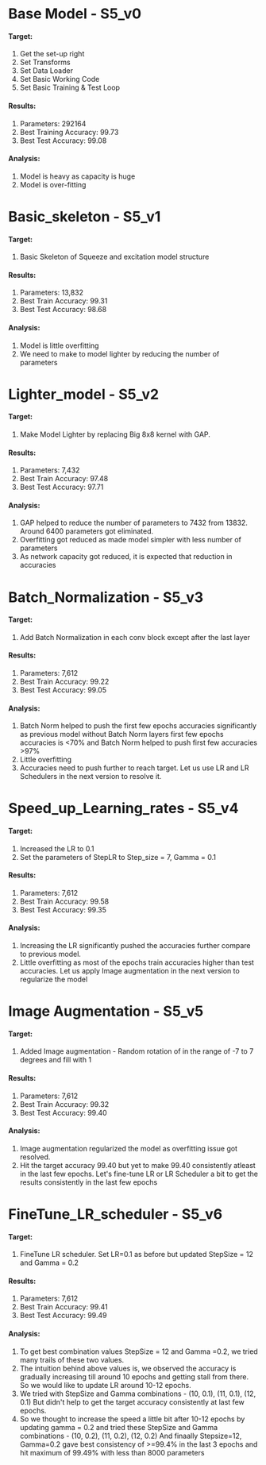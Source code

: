# Base Model - S5_v0

#### Target:

1. Get the set-up right
2. Set Transforms
3. Set Data Loader
4. Set Basic Working Code
5. Set Basic Training  & Test Loop

#### Results:

1. Parameters: 292164 
2. Best Training Accuracy: 99.73
3. Best Test Accuracy: 99.08

#### Analysis:

1. Model is heavy as capacity is huge
2. Model is over-fitting

# Basic_skeleton - S5_v1

#### Target:

1. Basic Skeleton of Squeeze and excitation model structure

#### Results:

1. Parameters: 13,832
2. Best Train Accuracy: 99.31
3. Best Test Accuracy: 98.68

#### Analysis:
1. Model is little overfitting
2. We need to make to model lighter by reducing the number of parameters


# Lighter_model - S5_v2

#### Target:

1. Make Model Lighter by replacing Big 8x8 kernel with GAP.

#### Results:

1. Parameters: 7,432
2. Best Train Accuracy: 97.48
3. Best Test Accuracy: 97.71

#### Analysis:
1. GAP helped to reduce the number of parameters to 7432 from 13832. Around 6400 parameters got eliminated.
2. Overfitting got reduced as made model simpler with less number of parameters
3. As network capacity got reduced, it is expected that reduction in accuracies

# Batch_Normalization - S5_v3


#### Target:

1. Add Batch Normalization in each conv block except after the last layer

#### Results:

1. Parameters: 7,612
2. Best Train Accuracy: 99.22
3. Best Test Accuracy: 99.05

#### Analysis:
1. Batch Norm helped to push the first few epochs accuracies significantly as previous model without Batch Norm layers first few epochs accuracies is <70% and Batch Norm helped to push first few accuracies >97%
2. Little overfitting
3. Accuracies need to push further to reach target. Let us use LR and LR Schedulers in the next version to resolve it.

# Speed_up_Learning_rates - S5_v4


#### Target:

1. Increased the LR to 0.1 
2. Set the parameters of StepLR to Step_size = 7, Gamma = 0.1

#### Results:

1. Parameters: 7,612
2. Best Train Accuracy: 99.58
3. Best Test Accuracy: 99.35

#### Analysis:
1. Increasing the LR significantly pushed the accuracies further compare to previous model.
2. Little overfitting as most of the epochs train accuracies higher than test accuracies. Let us apply Image augmentation in the next version to regularize the model

# Image Augmentation - S5_v5


#### Target:

1. Added Image augmentation - Random rotation of in the range of -7 to 7 degrees and fill with 1

#### Results:

1. Parameters: 7,612
2. Best Train Accuracy: 99.32
3. Best Test Accuracy: 99.40

#### Analysis:
1. Image augmentation regularized the model as overfitting issue got resolved.
2. Hit the target accuracy 99.40 but yet to make 99.40 consistently atleast in the last few epochs. Let's fine-tune LR or LR Scheduler a bit to get the results consistently in the last few epochs

# FineTune_LR_scheduler - S5_v6

#### Target:

1. FineTune LR scheduler. Set LR=0.1 as before but updated StepSize = 12 and Gamma = 0.2

#### Results:

1. Parameters: 7,612
2. Best Train Accuracy: 99.41
3. Best Test Accuracy: 99.49

#### Analysis:
1. To get best combination values StepSize = 12 and Gamma =0.2, we tried many trails of these two values.
2. The intuition behind above values is, we observed the accuracy is gradually increasing till around 10 epochs and getting stall from there. So we would like to update LR around 10-12 epochs.
3. We tried with StepSize and Gamma combinations - (10, 0.1), (11, 0.1), (12, 0.1) But didn't help to get the target accuracy consistently at last few epochs.
4. So we thought to increase the speed a little bit after 10-12 epochs by updating gamma = 0.2 and tried these StepSize and Gamma combinations - (10, 0.2), (11, 0.2), (12, 0.2) And finaally Stepsize=12, Gamma=0.2 gave best consistency of >=99.4% in the last 3 epochs and hit maximum of 99.49% with less than 8000 parameters



